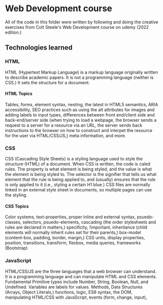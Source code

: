 # Web Development course

All of the code in this folder were written by following and doing the creative exercises from Colt Steele's Web Development course on udemy (2022 edition.)

## Technologies learned

### HTML

HTML (Hypertext Markup Language) is a markup language originally written to describe academic papers. It is not a programming language (neither is CSS.) It sets the structure for a document.

#### HTML Topics

Tables, forms, element syntax, nesting, the latest in HTML5 semantics, ARIA accessibility, SEO practices such as using the alt attributes for images and adding labels to input types, differences between front end/client side and back-end/server side (when trying to load a webpage, the browser sends a request to a server for a resource via an URL, the server sends back instructions to the browser on how to construct and interpet the resource for the user via HTML/CSS/JS,) meta information, and more.

### CSS
  
CSS (Cascading Style Sheets) is a styling language used to style the structure (HTML) of a document. When CSS is written, the code is caled rules. The property is what element is being styled, and the value is what the element is being styled to. The selector is the signifier that tells us what element that the rule is being applied to, and (usually) ensures that the rule is only applied to it (i.e., styling a certain H1 blue.) CSS files are normally linked in an external style sheet in documents, so multiple pages can use the styling.

#### CSS Topics

Color systems, text-properties, proper inline and external syntax, psuedo-classes, selectors, psuedo-elements, cascading (the order stylesheets and rules are declared in matters,) specificity, !important, inheritance (child elements will normally inherit rules set for their parents,) box-model (content-box, padding, border, margin,) CSS units, display properties, position, transitions, transform, flexbox, media queries, frameworks (Bootstrap)

### JavaScript

HTML/CSS/JS are the three languages that a web browser can understand. It is a programming language and can manipulate HTML and CSS elements. Fundamental Primitive types include Number, String, Boolean, Null, and Undefined. Variables are labels for values. Methods, Data Structures (Arrays, Object Literals,) functions, logic, ES6 syntax, the DOM, manipulating HTML/CSS with JavaScript, events (form, change, input),  
